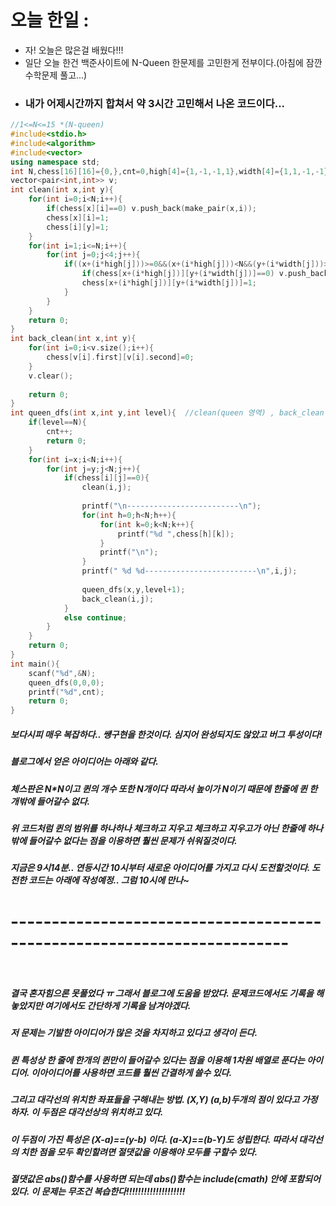 # 오늘 한일 :
  - 자! 오늘은 많은걸 배웠다!!!
  - 일단 오늘 한건 백준사이트에 N-Queen 한문제를 고민한게 전부이다.(아침에 잠깐 수학문제 풀고...)
  - ### 내가 어제시간까지 합쳐서 약 3시간 고민해서 나온 코드이다...
```cpp
//1<=N<=15 *(N-queen)
#include<stdio.h>
#include<algorithm>
#include<vector>
using namespace std;
int N,chess[16][16]={0,},cnt=0,high[4]={1,-1,-1,1},width[4]={1,1,-1,-1};
vector<pair<int,int>> v;
int clean(int x,int y){
	for(int i=0;i<N;i++){
		if(chess[x][i]==0) v.push_back(make_pair(x,i));
		chess[x][i]=1;
		chess[i][y]=1;
	}
	for(int i=1;i<=N;i++){
		for(int j=0;j<4;j++){
			if((x+(i*high[j]))>=0&&(x+(i*high[j]))<N&&(y+(i*width[j]))>=0&&(y+(i*width[j]))<N){
				if(chess[x+(i*high[j])][y+(i*width[j])]==0) v.push_back(make_pair(x+(i*high[j]),y+(i*width[j])));
				chess[x+(i*high[j])][y+(i*width[j])]=1;	
			}
		}
	}
	return 0;
}
int back_clean(int x,int y){
	for(int i=0;i<v.size();i++){
		chess[v[i].first][v[i].second]=0;
	}
	v.clear();
	
	return 0;
}
int queen_dfs(int x,int y,int level){  //clean(queen 영역) , back_clean(queen backtraking) 써먹자
	if(level==N){
		cnt++;
		return 0;
	}
	for(int i=x;i<N;i++){
		for(int j=y;j<N;j++){
			if(chess[i][j]==0){
				clean(i,j);
				
				printf("\n-------------------------\n");
				for(int h=0;h<N;h++){
					for(int k=0;k<N;k++){
						printf("%d ",chess[h][k]);
					}
					printf("\n");
				}
				printf(" %d %d-------------------------\n",i,j);
				
				queen_dfs(x,y,level+1);
				back_clean(i,j);
			}
			else continue;
		}
	}
	return 0;
}
int main(){
	scanf("%d",&N);
	queen_dfs(0,0,0);
	printf("%d",cnt);
	return 0;
}
```
##### 보다시피 매우 복잡하다.. 썡구현을 한것이다. 심지어 완성되지도 않았고 버그 투성이다!
##### 블로그에서 얻은 아이디어는 아래와 같다.
##### 체스판은 N*N이고 퀸의 개수 또한 N개이다 따라서 높이가 N이기 때문에 한줄에 퀸 한개밖에 들어갈수 없다.
##### 위 코드처럼 퀸의 범위를 하나하나 체크하고 지우고 체크하고 지우고가 아닌 한줄에 하나밖에 들어갈수 없다는 점을 이용하면 훨씬 문제가 쉬워질것이다.
##### 지금은 9시14분.. 연등시간 10시부터 새로운 아이디어를 가지고 다시 도전할것이다. 도전한 코드는 아래에 작성예정.. 그럼 10시에 만나~
# ------------------------------------------------------------------------<br><br>

##### 결국 혼자힘으론 못풀었다 ㅠ 그래서 블로그에 도움을 받았다. 문제코드에서도 기록을 해놓았지만 여기에서도 간단하게 기록을 남겨야겠다.
##### 저 문제는 기발한 아이디어가 많은 것을 차지하고 있다고 생각이 든다.
##### 퀸 특성상 한 줄에 한개의 퀸만이 들어갈수 있다는 점을 이용해 1차원 배열로 푼다는 아이디어. 이아이디어를 사용하면 코드를 훨씬 간결하게 쓸수 있다.
##### 그리고 대각선의 위치한 좌표들을 구해내는 방법. (X,Y) (a,b)두개의 점이 있다고 가정하자. 이 두점은 대각선상의 위치하고 있다.
##### 이 두점이 가진 특성은 (X-a)==(y-b) 이다. (a-X)==(b-Y)도 성립한다. 따라서 대각선의 치한 점을 모두 확인할려면 절댓값을 이용해야 모두를 구할수 있다.
##### 절댓값은 abs()함수를 사용하면 되는데 abs()함수는 include(cmath) 안에 포함되어있다. 이 문제는 무조건 복습한다!!!!!!!!!!!!!!!!!!!!

